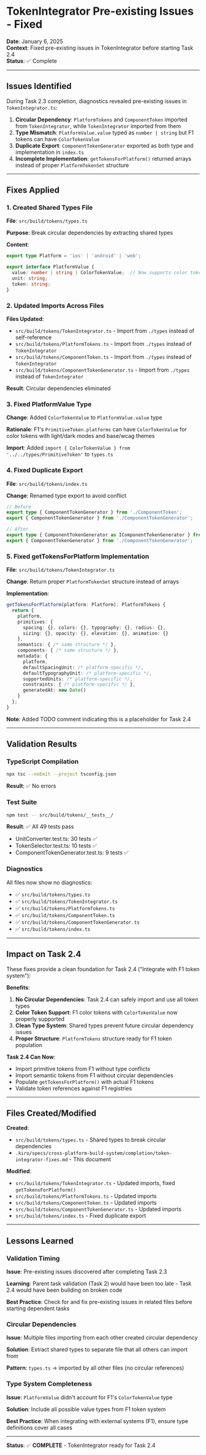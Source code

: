 # TokenIntegrator Pre-existing Issues - Fixed

**Date**: January 6, 2025  
**Context**: Fixed pre-existing issues in TokenIntegrator before starting Task 2.4  
**Status**: ✅ Complete

---

## Issues Identified

During Task 2.3 completion, diagnostics revealed pre-existing issues in `TokenIntegrator.ts`:

1. **Circular Dependency**: `PlatformTokens` and `ComponentToken` imported from `TokenIntegrator`, while `TokenIntegrator` imported from them
2. **Type Mismatch**: `PlatformValue.value` typed as `number | string` but F1 tokens can have `ColorTokenValue`
3. **Duplicate Export**: `ComponentTokenGenerator` exported as both type and implementation in `index.ts`
4. **Incomplete Implementation**: `getTokensForPlatform()` returned arrays instead of proper `PlatformTokenSet` structure

---

## Fixes Applied

### 1. Created Shared Types File

**File**: `src/build/tokens/types.ts`

**Purpose**: Break circular dependencies by extracting shared types

**Content**:
```typescript
export type Platform = 'ios' | 'android' | 'web';

export interface PlatformValue {
  value: number | string | ColorTokenValue;  // Now supports color tokens
  unit: string;
  token: string;
}
```

### 2. Updated Imports Across Files

**Files Updated**:
- `src/build/tokens/TokenIntegrator.ts` - Import from `./types` instead of self-reference
- `src/build/tokens/PlatformTokens.ts` - Import from `./types` instead of `TokenIntegrator`
- `src/build/tokens/ComponentToken.ts` - Import from `./types` instead of `TokenIntegrator`
- `src/build/tokens/ComponentTokenGenerator.ts` - Import from `./types` instead of `TokenIntegrator`

**Result**: Circular dependencies eliminated

### 3. Fixed PlatformValue Type

**Change**: Added `ColorTokenValue` to `PlatformValue.value` type

**Rationale**: F1's `PrimitiveToken.platforms` can have `ColorTokenValue` for color tokens with light/dark modes and base/wcag themes

**Import**: Added `import { ColorTokenValue } from '../../types/PrimitiveToken'` to `types.ts`

### 4. Fixed Duplicate Export

**File**: `src/build/tokens/index.ts`

**Change**: Renamed type export to avoid conflict
```typescript
// Before
export type { ComponentTokenGenerator } from './ComponentToken';
export { ComponentTokenGenerator } from './ComponentTokenGenerator';

// After
export type { ComponentTokenGenerator as IComponentTokenGenerator } from './ComponentToken';
export { ComponentTokenGenerator } from './ComponentTokenGenerator';
```

### 5. Fixed getTokensForPlatform Implementation

**File**: `src/build/tokens/TokenIntegrator.ts`

**Change**: Return proper `PlatformTokenSet` structure instead of arrays

**Implementation**:
```typescript
getTokensForPlatform(platform: Platform): PlatformTokens {
  return {
    platform,
    primitives: {
      spacing: {}, colors: {}, typography: {}, radius: {},
      sizing: {}, opacity: {}, elevation: {}, animation: {}
    },
    semantics: { /* same structure */ },
    components: { /* same structure */ },
    metadata: {
      platform,
      defaultSpacingUnit: /* platform-specific */,
      defaultTypographyUnit: /* platform-specific */,
      supportedUnits: /* platform-specific */,
      constraints: { /* platform-specific */ },
      generatedAt: new Date()
    }
  };
}
```

**Note**: Added TODO comment indicating this is a placeholder for Task 2.4

---

## Validation Results

### TypeScript Compilation
```bash
npx tsc --noEmit --project tsconfig.json
```
**Result**: ✅ No errors

### Test Suite
```bash
npm test -- src/build/tokens/__tests__/
```
**Result**: ✅ All 49 tests pass
- UnitConverter.test.ts: 30 tests ✅
- TokenSelector.test.ts: 10 tests ✅
- ComponentTokenGenerator.test.ts: 9 tests ✅

### Diagnostics
All files now show no diagnostics:
- ✅ `src/build/tokens/types.ts`
- ✅ `src/build/tokens/TokenIntegrator.ts`
- ✅ `src/build/tokens/PlatformTokens.ts`
- ✅ `src/build/tokens/ComponentToken.ts`
- ✅ `src/build/tokens/ComponentTokenGenerator.ts`
- ✅ `src/build/tokens/index.ts`

---

## Impact on Task 2.4

These fixes provide a clean foundation for Task 2.4 ("Integrate with F1 token system"):

**Benefits**:
1. **No Circular Dependencies**: Task 2.4 can safely import and use all token types
2. **Color Token Support**: F1 color tokens with `ColorTokenValue` now properly supported
3. **Clean Type System**: Shared types prevent future circular dependency issues
4. **Proper Structure**: `PlatformTokens` structure ready for F1 token population

**Task 2.4 Can Now**:
- Import primitive tokens from F1 without type conflicts
- Import semantic tokens from F1 without circular dependencies
- Populate `getTokensForPlatform()` with actual F1 tokens
- Validate token references against F1 registries

---

## Files Created/Modified

**Created**:
- `src/build/tokens/types.ts` - Shared types to break circular dependencies
- `.kiro/specs/cross-platform-build-system/completion/token-integrator-fixes.md` - This document

**Modified**:
- `src/build/tokens/TokenIntegrator.ts` - Updated imports, fixed `getTokensForPlatform()`
- `src/build/tokens/PlatformTokens.ts` - Updated imports
- `src/build/tokens/ComponentToken.ts` - Updated imports
- `src/build/tokens/ComponentTokenGenerator.ts` - Updated imports
- `src/build/tokens/index.ts` - Fixed duplicate export

---

## Lessons Learned

### Validation Timing
**Issue**: Pre-existing issues discovered after completing Task 2.3

**Learning**: Parent task validation (Task 2) would have been too late - Task 2.4 would have been building on broken code

**Best Practice**: Check for and fix pre-existing issues in related files before starting dependent tasks

### Circular Dependencies
**Issue**: Multiple files importing from each other created circular dependency

**Solution**: Extract shared types to separate file that all others can import from

**Pattern**: `types.ts` → imported by all other files (no circular references)

### Type System Completeness
**Issue**: `PlatformValue` didn't account for F1's `ColorTokenValue` type

**Solution**: Include all possible value types from F1 token system

**Best Practice**: When integrating with external systems (F1), ensure type definitions cover all cases

---

**Status**: ✅ **COMPLETE** - TokenIntegrator ready for Task 2.4
